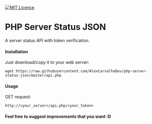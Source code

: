 [![MIT Licence](https://img.shields.io/badge/License-MIT-blue.svg)](https://github.com/AlexCarvalhoDev/php-server-status-json/blob/master/LICENSE)

# PHP Server Status JSON
A server status API with token verification.

#### Installation
Just download/copy it to your web server:
```
wget https://raw.githubusercontent.com/AlexCarvalhoDev/php-server-status-json/master/api.php
```

#### Usage
GET request:
```
http://<your_server>/api.php/<your_token>
```

#### Feel free to suggest improvements that you want :D
